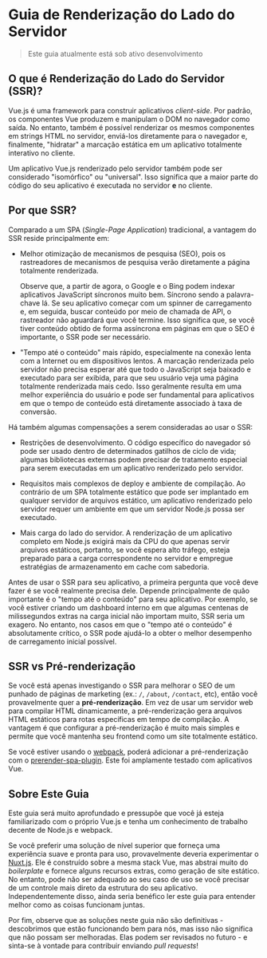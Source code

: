 # Guia de Renderização do Lado do Servidor

> Este guia atualmente está sob ativo desenvolvimento

## O que é Renderização do Lado do Servidor (SSR)?

Vue.js é uma framework para construir aplicativos _client-side_. Por padrão, os componentes Vue produzem e manipulam o DOM no navegador como saída. No entanto, também é possível renderizar os mesmos componentes em strings HTML no servidor, enviá-los diretamente para o navegador e, finalmente, "hidratar" a marcação estática em um aplicativo totalmente interativo no cliente.

Um aplicativo Vue.js renderizado pelo servidor também pode ser considerado "isomórfico" ou "universal". Isso significa que a maior parte do código do seu aplicativo é executada no servidor **e** no cliente.

## Por que SSR?

Comparado a um SPA (_Single-Page Application_) tradicional, a vantagem do SSR reside principalmente em:

- Melhor otimização de mecanismos de pesquisa (SEO), pois os rastreadores de mecanismos de pesquisa verão diretamente a página totalmente renderizada.

  Observe que, a partir de agora, o Google e o Bing podem indexar aplicativos JavaScript síncronos muito bem. Síncrono sendo a palavra-chave lá. Se seu aplicativo começar com um spinner de carregamento e, em seguida, buscar conteúdo por meio de chamada de API, o rastreador não aguardará que você termine. Isso significa que, se você tiver conteúdo obtido de forma assíncrona em páginas em que o SEO é importante, o SSR pode ser necessário.

- "Tempo até o conteúdo" mais rápido, especialmente na conexão lenta com a Internet ou em dispositivos lentos. A marcação renderizada pelo servidor não precisa esperar até que todo o JavaScript seja baixado e executado para ser exibida, para que seu usuário veja uma página totalmente renderizada mais cedo. Isso geralmente resulta em uma melhor experiência do usuário e pode ser fundamental para aplicativos em que o tempo de conteúdo está diretamente associado à taxa de conversão.

Há também algumas compensações a serem consideradas ao usar o SSR:

- Restrições de desenvolvimento. O código específico do navegador só pode ser usado dentro de determinados gatilhos de ciclo de vida; algumas bibliotecas externas podem precisar de tratamento especial para serem executadas em um aplicativo renderizado pelo servidor.

- Requisitos mais complexos de deploy e ambiente de compilação. Ao contrário de um SPA totalmente estático que pode ser implantado em qualquer servidor de arquivos estático, um aplicativo renderizado pelo servidor requer um ambiente em que um servidor Node.js possa ser executado.

- Mais carga do lado do servidor. A renderização de um aplicativo completo em Node.js exigirá mais da CPU do que apenas servir arquivos estáticos, portanto, se você espera alto tráfego, esteja preparado para a carga correspondente no servidor e empregue estratégias de armazenamento em cache com sabedoria.

Antes de usar o SSR para seu aplicativo, a primeira pergunta que você deve fazer é se você realmente precisa dele. Depende principalmente de quão importante é o "tempo até o conteúdo" para seu aplicativo. Por exemplo, se você estiver criando um dashboard interno em que algumas centenas de milissegundos extras na carga inicial não importam muito, SSR seria um exagero. No entanto, nos casos em que o "tempo até o conteúdo" é absolutamente crítico, o SSR pode ajudá-lo a obter o melhor desempenho de carregamento inicial possível.

## SSR vs Pré-renderização

Se você está apenas investigando o SSR para melhorar o SEO de um punhado de páginas de marketing (ex.: `/`, `/about`, `/contact`, etc), então você provavelmente quer a **pré-renderização**. Em vez de usar um servidor web para compilar HTML dinamicamente, a pré-renderização gera arquivos HTML estáticos para rotas específicas em tempo de compilação. A vantagem é que configurar a pré-renderização é muito mais simples e permite que você mantenha seu frontend como um site totalmente estático.

Se você estiver usando o [webpack](https://webpack.js.org/), poderá adicionar a pré-renderização com o [prerender-spa-plugin](https://github.com/chrisvfritz/prerender-spa-plugin). Este foi amplamente testado com aplicativos Vue.

## Sobre Este Guia

[//]: # 'TODO: Este guia é focado em Single-Page Applications renderizados pelo servidor usando Node.js como servidor. Misturar o Vue SSR com outras configurações de backend é um tópico próprio e discutido brevemente em uma [seção dedicada].'

Este guia será muito aprofundado e pressupõe que você já esteja familiarizado com o próprio Vue.js e tenha um conhecimento de trabalho decente de Node.js e webpack.

Se você preferir uma solução de nível superior que forneça uma experiência suave e pronta para uso, provavelmente deveria experimentar o [Nuxt.js](https://nuxtjs.org/). Ele é construído sobre a mesma stack Vue, mas abstrai muito do _boilerplate_ e fornece alguns recursos extras, como geração de site estático. No entanto, pode não ser adequado ao seu caso de uso se você precisar de um controle mais direto da estrutura do seu aplicativo. Independentemente disso, ainda seria benéfico ler este guia para entender melhor como as coisas funcionam juntas.

[//]: # 'TODO: Enquanto você lê, seria útil consultar a [HackerNews Demo](https://github.com/vuejs/vue-hackernews-2.0/) oficial, que faz uso de a maioria das técnicas abordadas neste guia'

Por fim, observe que as soluções neste guia não são definitivas - descobrimos que estão funcionando bem para nós, mas isso não significa que não possam ser melhoradas. Elas podem ser revisados ​​no futuro - e sinta-se à vontade para contribuir enviando _pull requests_!
